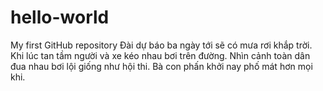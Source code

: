 # hello-world
My first GitHub repository
Đài dự báo ba ngày tới sẽ có mưa rơi khắp trời.
Khi lúc tan tầm người và xe kéo nhau bơi trên đường.
Nhìn cảnh toàn dân đua nhau bơi lội giống như hội thi. 
Bà con phấn khởi nay phố mát hơn mọi khi.
